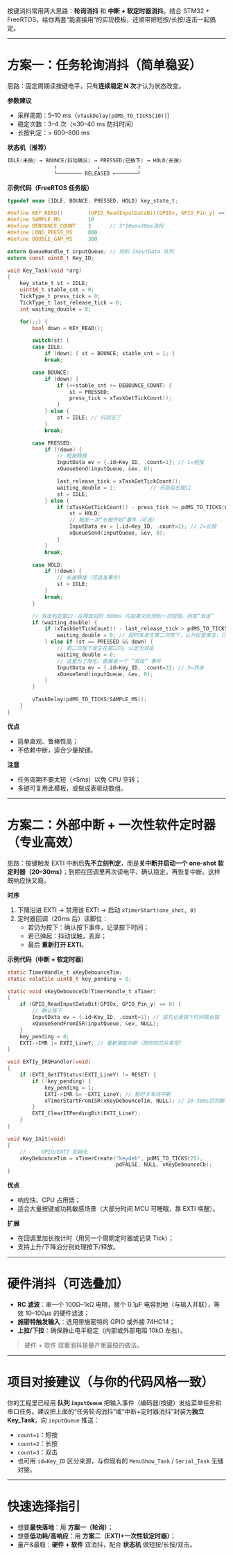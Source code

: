 按键消抖常用两大思路：**轮询消抖** 和 **中断 + 软定时器消抖**。结合 STM32 + FreeRTOS，给你两套“能直接用”的实现模板，还顺带把短按/长按/连击一起搞定。

------

# 方案一：任务轮询消抖（简单稳妥）

思路：固定周期读按键电平，只有**连续稳定 N 次**才认为状态改变。

**参数建议**

- 采样周期：5–10 ms（`vTaskDelay(pdMS_TO_TICKS(10))`）
- 稳定次数：3–4 次（≈30–40 ms 防抖时间）
- 长按判定：> 600–800 ms

**状态机（推荐）**

```scss
IDLE(未按) → BOUNCE(抖动确认) → PRESSED(已按下) → HOLD(长按)
               ↑             ↓            ↑
               └──────── RELEASED ←───────┘
```

**示例代码（FreeRTOS 任务版）**

```c
typedef enum {IDLE, BOUNCE, PRESSED, HOLD} key_state_t;

#define KEY_READ()        (GPIO_ReadInputDataBit(GPIOx, GPIO_Pin_y) == 0) // 低电平按下
#define SAMPLE_MS         10
#define DEBOUNCE_COUNT    3      // 3*10ms=30ms消抖
#define LONG_PRESS_MS     800
#define DOUBLE_GAP_MS     300

extern QueueHandle_t inputQueue; // 你的 InputData 队列
extern const uint8_t Key_ID;

void Key_Task(void *arg)
{
    key_state_t st = IDLE;
    uint16_t stable_cnt = 0;
    TickType_t press_tick = 0;
    TickType_t last_release_tick = 0;
    int waiting_double = 0;

    for(;;) {
        bool down = KEY_READ();

        switch(st) {
        case IDLE:
            if (down) { st = BOUNCE; stable_cnt = 1; }
            break;

        case BOUNCE:
            if (down) {
                if (++stable_cnt >= DEBOUNCE_COUNT) {
                    st = PRESSED;
                    press_tick = xTaskGetTickCount();
                }
            } else {
                st = IDLE; // 抖回去了
            }
            break;

        case PRESSED:
            if (!down) {
                // 短按释放
                InputData ev = {.id=Key_ID, .count=1}; // 1=短按
                xQueueSend(inputQueue, &ev, 0);

                last_release_tick = xTaskGetTickCount();
                waiting_double = 1;           // 开启双击窗口
                st = IDLE;
            } else {
                if (xTaskGetTickCount() - press_tick >= pdMS_TO_TICKS(LONG_PRESS_MS)) {
                    st = HOLD;
                    // 触发一次“长按开始”事件（可选）
                    InputData ev = {.id=Key_ID, .count=2}; // 2=长按
                    xQueueSend(inputQueue, &ev, 0);
                }
            }
            break;

        case HOLD:
            if (!down) {
                // 长按释放（可选发事件）
                st = IDLE;
            }
            break;
        }

        // 双击判定窗口：在释放后的 300ms 内如果又侦测到一次短按，则发“双击”
        if (waiting_double) {
            if (xTaskGetTickCount() - last_release_tick > pdMS_TO_TICKS(DOUBLE_GAP_MS)) {
                waiting_double = 0; // 超时未发生第二次按下，认为仅是单击，已在上面发过短按
            } else if (st == PRESSED && down) {
                // 第二次按下发生在窗口内，认定为双击
                waiting_double = 0;
                // 这里为了简化，直接发一个 “双击” 事件
                InputData ev = {.id=Key_ID, .count=3}; // 3=双击
                xQueueSend(inputQueue, &ev, 0);
            }
        }

        vTaskDelay(pdMS_TO_TICKS(SAMPLE_MS));
    }
}
```

**优点**

- 简单直观、鲁棒性高；
- 不依赖中断，适合少量按键。

**注意**

- 任务周期不要太短（<5ms）以免 CPU 空转；
- 多键可复用此模板，或做成表驱动数组。

------

# 方案二：外部中断 + 一次性软件定时器（专业高效）

思路：按键触发 EXTI 中断后**先不立刻判定**，而是**关中断并启动一个 one-shot 软定时器（20–30ms）**；到期在回调里再次读电平、确认稳定，再恢复中断。这样既响应快又稳。

**时序**

1. 下降沿进 EXTI → 禁用该 EXTI → 启动 `xTimerStart(one_shot, 0)`
2. 定时器回调（20ms 后）读脚位：
   - 若仍为按下：确认按下事件，记录按下时间；
   - 若已弹起：抖动误触，丢弃；
   - 最后 **重新打开 EXTI**。

**示例代码（中断 + 软定时器）**

```c
static TimerHandle_t xKeyDebounceTim;
static volatile uint8_t key_pending = 0;

static void vKeyDebounceCb(TimerHandle_t xTimer)
{
    if (GPIO_ReadInputDataBit(GPIOx, GPIO_Pin_y) == 0) {
        // 确认按下
        InputData ev = {.id=Key_ID, .count=1}; // 或先记录按下时间做长按
        xQueueSendFromISR(inputQueue, &ev, NULL);
    }
    key_pending = 0;
    EXTI->IMR |= EXTI_LineY; // 重新使能中断（按你的芯片库写）
}

void EXTIy_IRQHandler(void)
{
    if (EXTI_GetITStatus(EXTI_LineY) != RESET) {
        if (!key_pending) {
            key_pending = 1;
            EXTI->IMR &= ~EXTI_LineY; // 暂时关本线中断
            xTimerStartFromISR(xKeyDebounceTim, NULL); // 20-30ms后判断
        }
        EXTI_ClearITPendingBit(EXTI_LineY);
    }
}

void Key_Init(void)
{
    // ... GPIO/EXTI 初始化
    xKeyDebounceTim = xTimerCreate("keydeb", pdMS_TO_TICKS(25),
                                   pdFALSE, NULL, vKeyDebounceCb);
}
```

**优点**

- 响应快、CPU 占用低；
- 适合大量按键或功耗敏感场景（大部分时间 MCU 可睡眠，靠 EXTI 唤醒）。

**扩展**

- 在回调里加长按计时（用另一个周期定时器或记录 Tick）；
- 支持上升/下降沿分别处理按下/释放。

------

# 硬件消抖（可选叠加）

- **RC 滤波**：串一个 100Ω–1kΩ 电阻，接个 0.1µF 电容到地（与输入并联），等效 10–100µs 的硬件滤波；
- **施密特触发输入**：选用带施密特的 GPIO 或外接 74HC14；
- **上拉/下拉**：确保静止电平稳定（内部或外部电阻 10kΩ 左右）。

> 硬件 + 软件 双重消抖是量产里最稳的做法。

------

# 项目对接建议（与你的代码风格一致）

你的工程里已经用 **队列 `inputQueue`** 把输入事件（编码器/按键）发给菜单任务和串口任务。建议把上面的“任务轮询消抖”或“中断+定时器消抖”封装为**独立 Key_Task**，向 `inputQueue` 推送：

- `count=1`：短按
- `count=2`：长按
- `count=3`：双击
- 也可用 `id=Key_ID` 区分来源，与你现有的 `MenuShow_Task` / `Serial_Task` 无缝对接。

------

# 快速选择指引

- 想要**最快落地**：用 **方案一（轮询）**；
- 想要**低功耗/高响应**：用 **方案二（EXTI+一次性软定时器）**；
- 量产&最稳：**硬件 + 软件** 双消抖，配合 **状态机** 做短按/长按/双击。